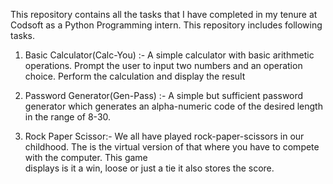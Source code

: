 This repository contains all the tasks that I have completed in my tenure at Codsoft as a Python Programming intern.
This repository includes following tasks.

1. Basic Calculator(Calc-You) :- A simple calculator with basic arithmetic operations.
                                 Prompt the user to input two numbers and an operation choice.
                                 Perform the calculation and display the result

2. Password Generator(Gen-Pass) :- A simple but sufficient password generator which generates an alpha-numeric code of the desired length in the range of 8-30.

3. Rock Paper Scissor:- We all have played rock-paper-scissors in our childhood. The is the virtual version of that where you have to compete with the computer. This game   
                        displays is it a win, loose or just a tie it also stores the score.
